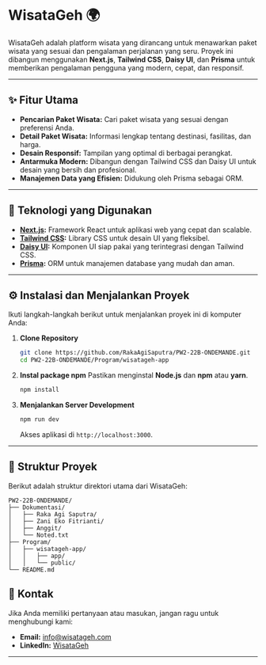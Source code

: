 # WisataGeh 🌍

WisataGeh adalah platform wisata yang dirancang untuk menawarkan paket wisata yang sesuai dan pengalaman perjalanan yang seru. Proyek ini dibangun menggunakan **Next.js**, **Tailwind CSS**, **Daisy UI**, dan **Prisma** untuk memberikan pengalaman pengguna yang modern, cepat, dan responsif.

---

## ✨ Fitur Utama
- **Pencarian Paket Wisata:** Cari paket wisata yang sesuai dengan preferensi Anda.
- **Detail Paket Wisata:** Informasi lengkap tentang destinasi, fasilitas, dan harga.
- **Desain Responsif:** Tampilan yang optimal di berbagai perangkat.
- **Antarmuka Modern:** Dibangun dengan Tailwind CSS dan Daisy UI untuk desain yang bersih dan profesional.
- **Manajemen Data yang Efisien:** Didukung oleh Prisma sebagai ORM.

---

## 🔧 Teknologi yang Digunakan
- **[Next.js](https://nextjs.org/):** Framework React untuk aplikasi web yang cepat dan scalable.
- **[Tailwind CSS](https://tailwindcss.com/):** Library CSS untuk desain UI yang fleksibel.
- **[Daisy UI](https://daisyui.com/):** Komponen UI siap pakai yang terintegrasi dengan Tailwind CSS.
- **[Prisma](https://www.prisma.io/):** ORM untuk manajemen database yang mudah dan aman.

---

## ⚙️ Instalasi dan Menjalankan Proyek
Ikuti langkah-langkah berikut untuk menjalankan proyek ini di komputer Anda:

1. **Clone Repository**
   ```bash
   git clone https://github.com/RakaAgiSaputra/PW2-22B-ONDEMANDE.git
   cd PW2-22B-ONDEMANDE/Program/wisatageh-app
   ```

2. **Instal package npm**
   Pastikan menginstal **Node.js** dan **npm** atau **yarn**.
   ```bash
   npm install
   ```


4. **Menjalankan Server Development**
   ```bash
   npm run dev
   ```
   Akses aplikasi di `http://localhost:3000`.

---

## 💃 Struktur Proyek
Berikut adalah struktur direktori utama dari WisataGeh:

```
PW2-22B-ONDEMANDE/
├── Dokumentasi/
│   ├── Raka Agi Saputra/
│   ├── Zani Eko Fitrianti/
│   ├── Anggit/
│   └── Noted.txt
├── Program/
│   ├── wisatageh-app/
│   │   ├── app/
│   │   └── public/
└── README.md
```

## 📧 Kontak
Jika Anda memiliki pertanyaan atau masukan, jangan ragu untuk menghubungi kami:
- **Email:** info@wisatageh.com
- **LinkedIn:** [WisataGeh](https://linkedin.com/in/wisatageh)

---
